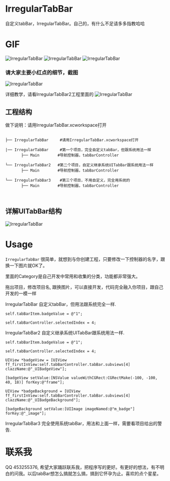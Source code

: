 # IrregularTabBar
  自定义tabBar，IrregularTabBar。自己的，有什么不足请多多指教哈哈
  

# GIF
![IrregularTabBar](GIF/TabBar.gif "IrregularTabBar") ![IrregularTabBar](GIF/TabBar3.gif "IrregularTabBar") 
![IrregularTabBar](GIF/TabBar2.gif "IrregularTabBar")



### 请大家主要小红点的细节，截图

![IrregularTabBar](GIF/cut.png "IrregularTabBar") 

详细教学，请看IrregularTabBar2工程里面的
![IrregularTabBar](GIF/proCut.png "IrregularTabBar")


## 工程结构
做下说明：请用IrregularTabBar.xcworkspace打开


 ```

├── IrregularTabBar     #请用IrregularTabBar.xcworkspace打开

|── IrregularTabBar     #第一个项目，完全自定义tabBar，但跟系统用法一样
        ├── Main        #导航控制器，tabBarController
          
└── IrregularTabBar2   #第二个项目，自定义继承系统UITabBar跟系统用法一样
        ├── Main        #导航控制器，tabBarController 
               
└── IrregularTabBar3    #第三个项目，不用自定义，完全用系统的
        ├── Main        #导航控制器，tabBarController

            
 ```
 
## 详解UITabBar结构

![IrregularTabBar](GIF/UITabBar结构.png "IrregularTabBar")

# Usage
 `IrregularTabBar` 很简单，就想到与你创建工程，只要修改一下控制器的名字，跟换一下图片就OK了。
 
 里面的Category是自己开发中常用和收集的分类，功能都非常强大。
 
 拖出项目，修改项目名, 跟换图片，可以直接开发，代码完全融入你项目，跟自己开发的一模一样
IrregularTabBar 自定义tabBar，但用法跟系统完全一样.
```
self.tabBarItem.badgeValue = @"1";
self.tabBarController.selectedIndex = 4;
```
IrregularTabBar2 自定义继承系统UITabBar跟系统用法一样. 
```
self.tabBarItem.badgeValue = @"1";
self.tabBarController.selectedIndex = 4;
UIView *badgeView = [UIView ff_firstInView:self.tabBarController.tabBar.subviews[4] clazzName:@"_UIBadgeView"];
        
[badgeView setValue:[NSValue valueWithCGRect:CGRectMake(-100, -100, 40, 18)] forKey:@"frame"];

UIView *badgeBackground = [UIView ff_firstInView:self.tabBarController.tabBar.subviews[4] clazzName:@"_UIBadgeBackground"];

[badgeBackground setValue:[UIImage imageNamed:@"m_badge"] forKey:@"_image"];
```
IrregularTabBar3 完全使用系统tabBar，用法和上面一样，需要看项目给出的警告.

# 联系我
 QQ 453255376, 希望大家踊跃联系我，把程序写的更好。有更好的想法，有不明白的问我。以后tabBar想怎么搞就怎么搞，搞到它怀孕为止。喜欢的点个星星。
 